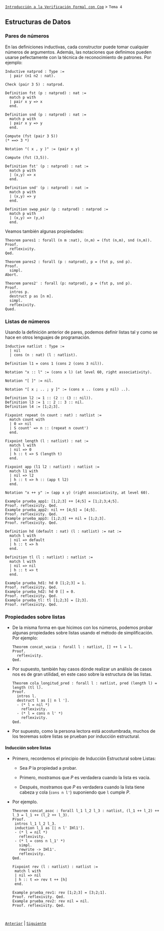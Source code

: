 [`Introducción a la Verificación Formal con Coq`](../README.md) > `Tema 4`

## Estructuras de Datos

### Pares de números

En las definiciones inductivas, cada constructor puede tomar cualquier números de argumentos. Además, las notaciones que
definimos pueden usarse pefectamente con la técnica de reconocimiento de patrones. Por ejemplo:

```coq
Inductive natprod : Type :=
  | pair (n1 n2 : nat).

Check (pair 3 5) : natprod.

Definition fst (p : natprod) : nat :=
  match p with
  | pair x y => x
  end.

Definition snd (p : natprod) : nat :=
  match p with
  | pair x y => y
  end.

Compute (fst (pair 3 5))
(* ==> 3 *)

Notation "( x , y )" := (pair x y)

Compute (fst (3,5)).

Definition fst' (p : natprod) : nat :=
  match p with
  | (x,y) => x
  end.

Definition snd' (p : natprod) : nat :=
  match p with
  | (x,y) => y
  end.

Definition swap_pair (p : natprod) : natprod :=
  match p with
  | (x,y) => (y,x)
  end.
```

Veamos también algunas propiedades:

```coq
Theorem pares1 : forall (n m :nat), (n,m) = (fst (n,m), snd (n,m)).
Proof.
  reflexivity.
Qed.

Theorem pares2 : forall (p : natprod), p = (fst p, snd p).
Proof.
  simpl.
Abort.

Theorem pares2' : forall (p: natprod), p = (fst p, snd p).
Proof.
  intros p.
  destruct p as [n m].
  simpl.
  reflexivity.
Qued.
```

### Listas de números

Usando la definición anterior de pares, podemos definir listas tal y como se hace en otros lenguajes de programación.

```coq
Inductive natlist : Type :=
  | nil
  | cons (n : nat) (l : natlist).

Definition l1 = cons 1 (cons 2 (cons 3 nil)).

Notation "x :: l" := (cons x l) (at level 60, right associativity).

Notation "[ ]" := nil.

Notation "[ x ; .. ; y ]" := (cons x .. (cons y nil) ..).

Definition l2 := 1 :: (2 :: (3 :: nil)).
Definition l3 := 1 :: 2 :: 3 :: nil.
Definition l4 := [1;2;3].

Fixpoint repeat (n count : nat) : natlist :=
  match count with
  | 0 => nil
  | S count' => n :: (repeat n count')
  end.

Fixpoint length (l : natlist) : nat :=
  match l with
  | nil => 0
  | h :: t => S (length t)
  end.

Fixpoint app (l1 l2 : natlist) : natlist :=
  match l1 with
  | nil => l2
  | h :: t => h :: (app t l2)
  end.

Notation "x ++ y" := (app x y) (right associativity, at level 60).

Example prueba_app1: [1;2;3] ++ [4;5] = [1;2;3;4;5].
Proof. reflexivity. Qed.
Example prueba_app2: nil ++ [4;5] = [4;5].
Proof. reflexivity. Qed.
Example prueba_app3: [1;2;3] ++ nil = [1;2;3].
Proof. reflexivity. Qed.

Definition hd (default : nat) (l : natlist) := nat :=
  match l with
  | nil => default
  | h :: t => h
  end.

Definition tl (l : natlist) : natlist :=
  match l with
  | nil => nil
  | h :: t => t
  end.

Example prueba_hd1: hd 0 [1;2;3] = 1.
Proof. reflexivity. Qed.
Example prueba_hd2: hd 0 [] = 0.
Proof. reflexivity. Qed.
Example prueba_tl: tl [1;2;3] = [2;3].
Proof. reflexivity. Qed.
```

### Propiedades sobre listas

- De la misma forma en que hicimos con los números, podemos probar algunas propiedades sobre listas usando el método de
  simplificación. Por ejemplo:

  ```coq
  Theorem concat_vacia : forall l : natlist, [] ++ l = l.
  Proof.
    reflexivity.
  Qed.
  ```

- Por supuesto, también hay casos dónde realizar un análisis de casos nos es de gran utilidad, en este caso sobre la 
  estructura de las listas.

  ```coq
  Theorem cola_longitud_pred : forall l : natlist, pred (length l) = length (tl l).
  Proof.
    intros l.
    destruct l as [| n l '].
    - (* l = nil *)
      reflexivity.
    - (* l = cons n l' *)
      reflexivity.
  Qed.
  ```

- Por supuesto, como la persona lectora está acostumbrada, muchos de los teoremas sobre listas se prueban por inducción
  estructural.

#### Inducción sobre listas

- Primero, recordemos el principio de Inducción Estructural sobre Listas:

  - Sea *P* la propiedad a probar.

  - Primero, mostramos que *P* es verdadera cuando la lista es vacía.

  - Después, mostramos que *P* es verdadera cuando la lista tiene cabeza y cola (`cons n l'`) suponiendo que `l` cumple
    *P*.

- Por ejemplo.

   ```coq
   Theorem concat_asoc : forall l_1 l_2 l_3 : natlist, (l_1 ++ l_2) ++ l_3 = l_1 ++ (l_2 ++ l_3).
   Proof.
    intros l_1 l_2 l_3.
    induction l_1 as [| n l' IHl1'].
    - (* l = nil *)
      reflexivity.
    - (* l = cons n l_1' *)
      simpl.
      rewrite -> IHl1'.
      reflexivity.
   Qed.

   Fixpoint rev (l : natlist) : natlist :=
    match l with
    | nil => nil
    | h :: t => rev t ++ [h]
    end.

   Example prueba_rev1: rev [1;2;3] = [3;2;1].
   Proof. reflexivity. Qed.
   Example prueba_rev2: rev nil = nil.
   Proof. reflexivity. Qed.
   ```
   ```


[`Anterior`](../tema01/README.md) | [`Siguiente`](../tema03/README.md)

